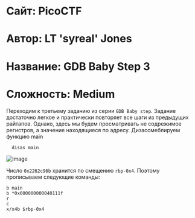 
# Сайт: PicoCTF
# Автор: LT 'syreal' Jones
# Название: GDB Baby Step 3
# Сложность: Medium

Переходим к третьему заданию из серии `GDB Baby step`. Задание достаточно легкое и практически повторяет 
все шаги из предыдущих райтапов. Однако, здесь мы будем просматривать не содрежимое регистров, а значение находящиеся по адресу.
Дизассмеблируем функцию main
```gdb
  disas main
```
![image](https://github.com/user-attachments/assets/a87a36ad-71a9-41fd-8a48-b1648b061fff)

Число `0x2262c96b` хранится по смещению `rbp-0x4`. Поэтому прописываем следующие команды: 

```gdb
b main
b *0x000000000040111f
r
c
x/x4b $rbp-0x4
```


